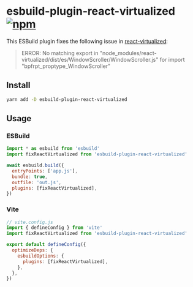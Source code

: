 # esbuild-plugin-react-virtualized [![npm](https://img.shields.io/npm/v/esbuild-plugin-react-virtualized.svg)](https://npmjs.com/package/esbuild-plugin-react-virtualized)

This ESBuild plugin fixes the following issue in [react-virtualized](https://github.com/bvaughn/react-virtualized):

> ERROR: No matching export in "node_modules/react-virtualized/dist/es/WindowScroller/WindowScroller.js" for import "bpfrpt_proptype_WindowScroller"

## Install

```sh
yarn add -D esbuild-plugin-react-virtualized
```

## Usage

### ESBuild

```js
import * as esbuild from 'esbuild'
import fixReactVirtualized from 'esbuild-plugin-react-virtualized'

await esbuild.build({
  entryPoints: ['app.js'],
  bundle: true,
  outfile: 'out.js',
  plugins: [fixReactVirtualized],
})
```

### Vite

```js
// vite.config.js
import { defineConfig } from 'vite'
import fixReactVirtualized from 'esbuild-plugin-react-virtualized'

export default defineConfig({
  optimizeDeps: {
    esbuildOptions: {
      plugins: [fixReactVirtualized],
    },
  },
})
```
